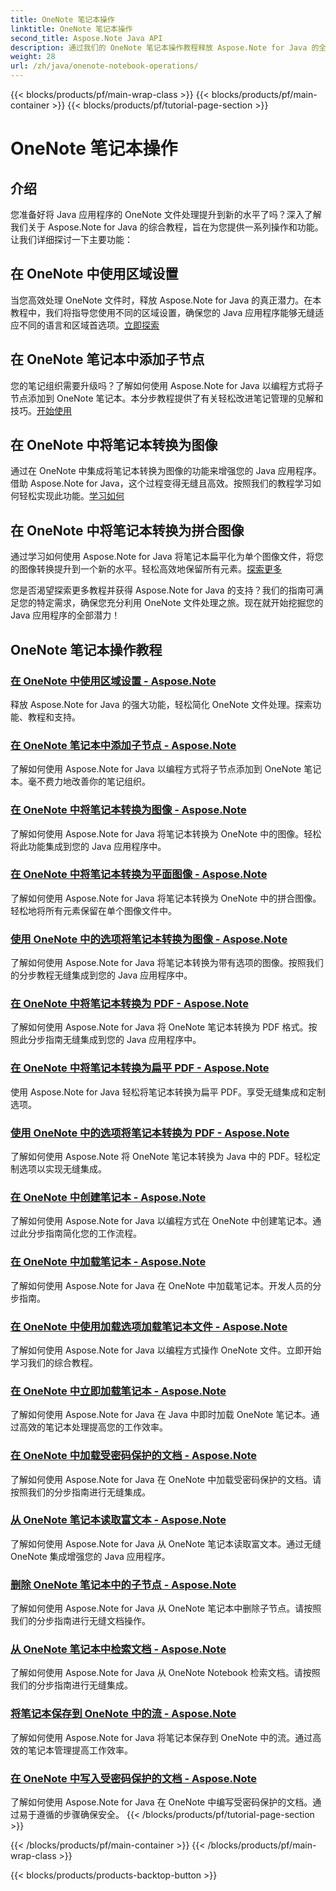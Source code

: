 ```yaml
---
title: OneNote 笔记本操作
linktitle: OneNote 笔记本操作
second_title: Aspose.Note Java API
description: 通过我们的 OneNote 笔记本操作教程释放 Aspose.Note for Java 的全部潜力。提供增强 Java 应用程序的分步指南。
weight: 28
url: /zh/java/onenote-notebook-operations/
---
```


{{< blocks/products/pf/main-wrap-class >}}
{{< blocks/products/pf/main-container >}}
{{< blocks/products/pf/tutorial-page-section >}}

# OneNote 笔记本操作


## 介绍

您准备好将 Java 应用程序的 OneNote 文件处理提升到新的水平了吗？深入了解我们关于 Aspose.Note for Java 的综合教程，旨在为您提供一系列操作和功能。让我们详细探讨一下主要功能：

## 在 OneNote 中使用区域设置

当您高效处理 OneNote 文件时，释放 Aspose.Note for Java 的真正潜力。在本教程中，我们将指导您使用不同的区域设置，确保您的 Java 应用程序能够无缝适应不同的语言和区域首选项。[立即探索](./working-with-locales/)

## 在 OneNote 笔记本中添加子节点

您的笔记组织需要升级吗？了解如何使用 Aspose.Note for Java 以编程方式将子节点添加到 OneNote 笔记本。本分步教程提供了有关轻松改进笔记管理的见解和技巧。[开始使用](./add-child-node/)

## 在 OneNote 中将笔记本转换为图像

通过在 OneNote 中集成将笔记本转换为图像的功能来增强您的 Java 应用程序。借助 Aspose.Note for Java，这个过程变得无缝且高效。按照我们的教程学习如何轻松实现此功能。[学习如何](./convert-notebook-to-image/)

## 在 OneNote 中将笔记本转换为拼合图像

通过学习如何使用 Aspose.Note for Java 将笔记本扁平化为单个图像文件，将您的图像转换提升到一个新的水平。轻松高效地保留所有元素。[探索更多](./convert-notebook-to-flattened-image/)

您是否渴望探索更多教程并获得 Aspose.Note for Java 的支持？我们的指南可满足您的特定需求，确保您充分利用 OneNote 文件处理之旅。现在就开始挖掘您的 Java 应用程序的全部潜力！
## OneNote 笔记本操作教程
### [在 OneNote 中使用区域设置 - Aspose.Note](./working-with-locales/)
释放 Aspose.Note for Java 的强大功能，轻松简化 OneNote 文件处理。探索功能、教程和支持。
### [在 OneNote 笔记本中添加子节点 - Aspose.Note](./add-child-node/)
了解如何使用 Aspose.Note for Java 以编程方式将子节点添加到 OneNote 笔记本。毫不费力地改善你的笔记组织。
### [在 OneNote 中将笔记本转换为图像 - Aspose.Note](./convert-notebook-to-image/)
了解如何使用 Aspose.Note for Java 将笔记本转换为 OneNote 中的图像。轻松将此功能集成到您的 Java 应用程序中。
### [在 OneNote 中将笔记本转换为平面图像 - Aspose.Note](./convert-notebook-to-flattened-image/)
了解如何使用 Aspose.Note for Java 将笔记本转换为 OneNote 中的拼合图像。轻松地将所有元素保留在单个图像文件中。
### [使用 OneNote 中的选项将笔记本转换为图像 - Aspose.Note](./convert-notebook-to-image-with-options/)
了解如何使用 Aspose.Note for Java 将笔记本转换为带有选项的图像。按照我们的分步教程无缝集成到您的 Java 应用程序中。
### [在 OneNote 中将笔记本转换为 PDF - Aspose.Note](./convert-notebook-to-pdf/)
了解如何使用 Aspose.Note for Java 将 OneNote 笔记本转换为 PDF 格式。按照此分步指南无缝集成到您的 Java 应用程序中。
### [在 OneNote 中将笔记本转换为扁平 PDF - Aspose.Note](./convert-notebook-to-flattened-pdf/)
使用 Aspose.Note for Java 轻松将笔记本转换为扁平 PDF。享受无缝集成和定制选项。
### [使用 OneNote 中的选项将笔记本转换为 PDF - Aspose.Note](./convert-notebook-to-pdf-with-options/)
了解如何使用 Aspose.Note 将 OneNote 笔记本转换为 Java 中的 PDF。轻松定制选项以实现无缝集成。
### [在 OneNote 中创建笔记本 - Aspose.Note](./create-notebook/)
了解如何使用 Aspose.Note for Java 以编程方式在 OneNote 中创建笔记本。通过此分步指南简化您的工作流程。
### [在 OneNote 中加载笔记本 - Aspose.Note](./loading-notebook/)
了解如何使用 Aspose.Note for Java 在 OneNote 中加载笔记本。开发人员的分步指南。
### [在 OneNote 中使用加载选项加载笔记本文件 - Aspose.Note](./load-notebook-file-with-load-options/)
了解如何使用 Aspose.Note for Java 以编程方式操作 OneNote 文件。立即开始学习我们的综合教程。
### [在 OneNote 中立即加载笔记本 - Aspose.Note](./load-notebook-instantly/)
了解如何使用 Aspose.Note for Java 在 Java 中即时加载 OneNote 笔记本。通过高效的笔记本处理提高您的工作效率。
### [在 OneNote 中加载受密码保护的文档 - Aspose.Note](./load-password-protected-documents/)
了解如何使用 Aspose.Note for Java 在 OneNote 中加载受密码保护的文档。请按照我们的分步指南进行无缝集成。
### [从 OneNote 笔记本读取富文本 - Aspose.Note](./read-rich-text/)
了解如何使用 Aspose.Note for Java 从 OneNote 笔记本读取富文本。通过无缝 OneNote 集成增强您的 Java 应用程序。
### [删除 OneNote 笔记本中的子节点 - Aspose.Note](./remove-child-node/)
了解如何使用 Aspose.Note for Java 从 OneNote 笔记本中删除子节点。请按照我们的分步指南进行无缝文档操作。
### [从 OneNote 笔记本中检索文档 - Aspose.Note](./retrieve-documents-from-onenote-notebook/)
了解如何使用 Aspose.Note for Java 从 OneNote Notebook 检索文档。请按照我们的分步指南进行无缝集成。
### [将笔记本保存到 OneNote 中的流 - Aspose.Note](./save-notebook-to-stream/)
了解如何使用 Aspose.Note for Java 将笔记本保存到 OneNote 中的流。通过高效的笔记本管理提高工作效率。
### [在 OneNote 中写入受密码保护的文档 - Aspose.Note](./write-password-protected-document/)
了解如何使用 Aspose.Note for Java 在 OneNote 中编写受密码保护的文档。通过易于遵循的步骤确保安全。
{{< /blocks/products/pf/tutorial-page-section >}}

{{< /blocks/products/pf/main-container >}}
{{< /blocks/products/pf/main-wrap-class >}}

{{< blocks/products/products-backtop-button >}}
